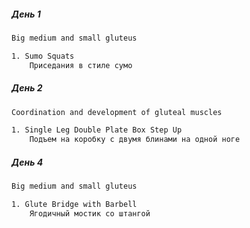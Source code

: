 ##### День 1
```bash
Big medium and small gluteus

1. Sumo Squats
	Приседания в стиле сумо
```
##### День 2
```bash
Coordination and development of gluteal muscles

1. Single Leg Double Plate Box Step Up
	Подъем на коробку с двумя блинами на одной ноге
```
##### День 4
```bash
Big medium and small gluteus

1. Glute Bridge with Barbell
	Ягодичный мостик со штангой
```
